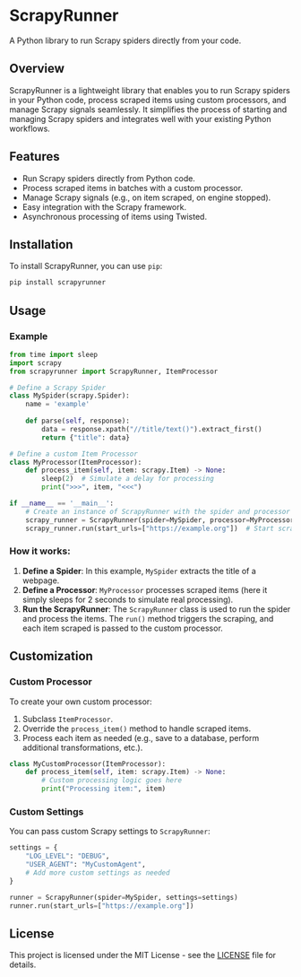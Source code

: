 
# ScrapyRunner

A Python library to run Scrapy spiders directly from your code.

## Overview

ScrapyRunner is a lightweight library that enables you to run Scrapy spiders in your Python code, process scraped items using custom processors, and manage Scrapy signals seamlessly. It simplifies the process of starting and managing Scrapy spiders and integrates well with your existing Python workflows.

## Features

- Run Scrapy spiders directly from Python code.
- Process scraped items in batches with a custom processor.
- Manage Scrapy signals (e.g., on item scraped, on engine stopped).
- Easy integration with the Scrapy framework.
- Asynchronous processing of items using Twisted.

## Installation

To install ScrapyRunner, you can use `pip`:

```bash
pip install scrapyrunner
```

## Usage

### Example

```python
from time import sleep
import scrapy
from scrapyrunner import ScrapyRunner, ItemProcessor

# Define a Scrapy Spider
class MySpider(scrapy.Spider):
    name = 'example'
    
    def parse(self, response):
        data = response.xpath("//title/text()").extract_first()
        return {"title": data}

# Define a custom Item Processor
class MyProcessor(ItemProcessor):
    def process_item(self, item: scrapy.Item) -> None:
        sleep(2)  # Simulate a delay for processing
        print(">>>", item, "<<<")

if __name__ == '__main__':
    # Create an instance of ScrapyRunner with the spider and processor
    scrapy_runner = ScrapyRunner(spider=MySpider, processor=MyProcessor)
    scrapy_runner.run(start_urls=["https://example.org"])  # Start scraping
```

### How it works:

1. **Define a Spider**: In this example, `MySpider` extracts the title of a webpage.
2. **Define a Processor**: `MyProcessor` processes scraped items (here it simply sleeps for 2 seconds to simulate real processing).
3. **Run the ScrapyRunner**: The `ScrapyRunner` class is used to run the spider and process the items. The `run()` method triggers the scraping, and each item scraped is passed to the custom processor.

## Customization

### Custom Processor

To create your own custom processor:

1. Subclass `ItemProcessor`.
2. Override the `process_item()` method to handle scraped items.
3. Process each item as needed (e.g., save to a database, perform additional transformations, etc.).

```python
class MyCustomProcessor(ItemProcessor):
    def process_item(self, item: scrapy.Item) -> None:
        # Custom processing logic goes here
        print("Processing item:", item)
```

### Custom Settings

You can pass custom Scrapy settings to `ScrapyRunner`:

```python
settings = {
    "LOG_LEVEL": "DEBUG",
    "USER_AGENT": "MyCustomAgent",
    # Add more custom settings as needed
}

runner = ScrapyRunner(spider=MySpider, settings=settings)
runner.run(start_urls=["https://example.org"])
```

## License

This project is licensed under the MIT License - see the [LICENSE](LICENSE) file for details.

